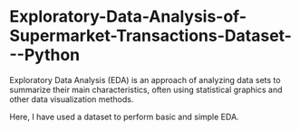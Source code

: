 # Exploratory-Data-Analysis-of-Supermarket-Transactions-Dataset---Python

Exploratory Data Analysis (EDA) is an approach of analyzing data sets to summarize their main characteristics, often using statistical graphics and other data visualization methods.

Here, I have used a dataset to perform basic and simple EDA.
